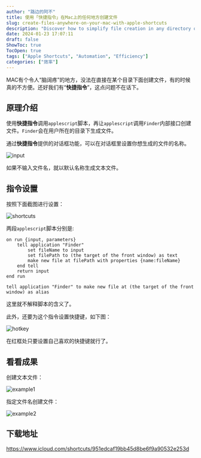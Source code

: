 ```yaml
---
author: "路边的阿不"
title: 使用「快捷指令」在Mac上的任何地方创建文件
slug: create-files-anywhere-on-your-mac-with-apple-shortcuts
description: "Discover how to simplify file creation in any directory on your Mac using Apple's Shortcuts. Enhance your productivity with this step-by-step guide!"
date: 2024-01-23 17:07:11
draft: false
ShowToc: true
TocOpen: true
tags: ["Apple Shortcuts", "Automation", "Efficiency"]
categories: ["效率"]
---
```


MAC有个令人“脑阔疼”的地方，没法在直接在某个目录下面创建文件，有的时候真的不方便。还好我们有“**快捷指令**”，这点问题不在话下。

## 原理介绍

使用**快捷指令**调用`applescript`脚本，再让`applescript`调用`Finder`内部接口创建文件。`Finder`会在用户所在的目录下生成文件。

通过**快捷指令**提供的对话框功能，可以在对话框里设置你想生成的文件的名称。

![input](imgs/posts/2024-01-23-create-files-anywhere-on-your-mac-with-apple-shortcuts/input.webp)

如果不输入文件名，就以默认名称生成文本文件。

## 指令设置

按照下面截图进行设置：

![shortcuts](imgs/posts/2024-01-23-create-files-anywhere-on-your-mac-with-apple-shortcuts/shortcuts.webp)

两段`applescript`脚本分别是:

```applescript
on run {input, parameters}
	tell application "Finder"
		set fileName to input
		set filePath to (the target of the front window) as text
		make new file at filePath with properties {name:fileName}
	end tell
	return input
end run
```

```applescript
tell application "Finder" to make new file at (the target of the front window) as alias
```

这里就不解释脚本的含义了。

此外，还要为这个指令设置快捷键，如下图：

![hotkey](imgs/posts/2024-01-23-create-files-anywhere-on-your-mac-with-apple-shortcuts/hotkey.webp)

在红框处只要设置自己喜欢的快捷键就行了。

## 看看成果

创建文本文件：

![example1](imgs/posts/2024-01-23-create-files-anywhere-on-your-mac-with-apple-shortcuts/example1.gif)

指定文件名创建文件：

![example2](imgs/posts/2024-01-23-create-files-anywhere-on-your-mac-with-apple-shortcuts/example2.gif)

## 下载地址

https://www.icloud.com/shortcuts/951edcaf19bb45d8be6f9a90532e253d